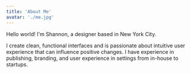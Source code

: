 ```yaml
---
title: 'About Me'
avatar: './me.jpg'
---
```


Hello world! I'm Shannon, a designer based in New York City.

I create clean, functional interfaces and is passionate about intuitive user experience that can influence positive changes. I have experience in publishing, branding, and user experience in settings from in-house to startups.
